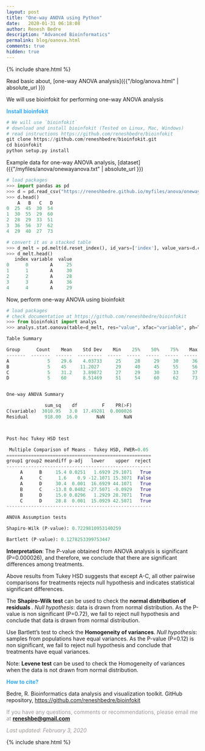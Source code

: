 ```yaml
---
layout: post
title: "One-way ANOVA using Python"
date:   2020-01-31 06:18:08
author: Renesh Bedre
description: "Advanced Bioinformatics"
permalink: blog/oanova.html
comments: true
hidden: true
---
```


<p>
{% include  share.html %}
</p>


Read basic about, [one-way ANOVA analysis]({{"/blog/anova.html" | absolute_url }})

We will use bioinfokit for performing one-way ANOVA analysis

**<span style="color:#33a8ff">Install bioinfokit</span>**
```python
# We will use `bioinfokit` 
# download and install bioinfokit (Tested on Linux, Mac, Windows) 
# read instructions https://github.com/reneshbedre/bioinfokit
git clone https://github.com/reneshbedre/bioinfokit.git
cd bioinfokit
python setup.py install
```   

Example data for one-way ANOVA analysis, [dataset]({{"/myfiles/anova/onewayanova.txt" | absolute_url }})

```python
# load packages
>>> import pandas as pd
>>> d = pd.read_csv("https://reneshbedre.github.io/myfiles/anova/onewayanova.txt", sep="\t")
>>> d.head()
    A   B   C   D
0  25  45  30  54
1  30  55  29  60
2  28  29  33  51
3  36  56  37  62
4  29  40  27  73

# convert it as a stacked table 
>>> d_melt = pd.melt(d.reset_index(), id_vars=['index'], value_vars=d.columns)
>>> d_melt.head()
   index variable  value
0      0        A     25
1      1        A     30
2      2        A     28
3      3        A     36
4      4        A     29
```

Now, perform one-way ANOVA using bioinfokit

```python
# load packages
# check documentation at https://github.com/reneshbedre/bioinfokit
>>> from bioinfokit import analys
>>> analys.stat.oanova(table=d_melt, res="value", xfac="variable", ph=True)

Table Summary

Group      Count    Mean    Std Dev    Min    25%    50%    75%    Max
-------  -------  ------  ---------  -----  -----  -----  -----  -----
A              5    29.6    4.03733     25     28     29     30     36
B              5    45     11.2027      29     40     45     55     56
C              5    31.2    3.89872     27     29     30     33     37
D              5    60      8.51469     51     54     60     62     73


One-way ANOVA Summary

              sum_sq    df         F    PR(>F)
C(variable)  3010.95   3.0  17.49281  0.000026
Residual      918.00  16.0       NaN       NaN



Post-hoc Tukey HSD test

 Multiple Comparison of Means - Tukey HSD, FWER=0.05
=====================================================
group1 group2 meandiff p-adj   lower    upper  reject
-----------------------------------------------------
     A      B     15.4 0.0251   1.6929 29.1071   True
     A      C      1.6    0.9 -12.1071 15.3071  False
     A      D     30.4  0.001  16.6929 44.1071   True
     B      C    -13.8 0.0482 -27.5071 -0.0929   True
     B      D     15.0 0.0296   1.2929 28.7071   True
     C      D     28.8  0.001  15.0929 42.5071   True
-----------------------------------------------------

ANOVA Assumption tests

Shapiro-Wilk (P-value): 0.7229810953140259

Bartlett (P-value): 0.1278253399753447
```

<b>Interpretation</b>: The P-value obtained from ANOVA analysis is 
significant (P=0.000026), and therefore, we conclude that there are 
significant differences among treatments.

Above results from Tukey HSD suggests that except A-C, all other 
pairwise comparisons for treatments rejects null hypothesis and 
indicates statistical significant differences.

The <b>Shapiro-Wilk test</b> can be used to check the <b> normal 
distribution of residuals </b>. <i>Null hypothesis</i>: 
data is drawn from normal distribution.
As the P-value is non significant (P=0.72), we fail to reject null 
hypothesis and conclude that data is drawn from normal distribution.

Use Bartlett’s test to check the <b>Homogeneity of variances</b>.
 <i>Null hypothesis</i>: samples from populations 
have equal variances.
As the P-value (P=0.12) is non significant, we fail to reject null 
hypothesis and conclude that treatments have equal variances.

Note: <b>Levene test</b> can be used to check the Homogeneity of variances
when the data is not drawn from normal distribution.

**<span style="color:#33a8ff">How to cite?</span>**

<!--
Bedre, R. “ANOVA using Python” Renesh Bedre (blog), October 22, 2018, 
https://reneshbedre.github.io/blog/anova.html.
-->
Bedre, R. Bioinformatics data analysis and visualization toolkit. 
GitHub repository, <a href="https://github.com/reneshbedre/bioinfokit">https://github.com/reneshbedre/bioinfokit</a>


<span style="color:#9e9696">If you have any questions, comments or recommendations, please email me at 
<b>reneshbe@gmail.com</b></span>
    
<span style="color:#9e9696"><i> Last updated: February 3, 2020</i> </span>

<p>
{% include  share.html %}
</p>
